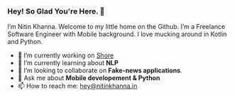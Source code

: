 ### Hey! So Glad You're Here. 👋

I’m Nitin Khanna. Welcome to my little home on the Github. I’m a Freelance Software Engineer with Mobile background. I love mucking around in Kotlin and Python.

- 🔭 I’m currently working on [Shore](https://www.theshoremedia.com/)
- 🌱 I’m currently learning about **NLP**
- 👯 I’m looking to collaborate on **Fake-news applications**.
- 💬 Ask me about **Mobile developement & Python**
- 📫 How to reach me: hey@nitinkhanna.in

